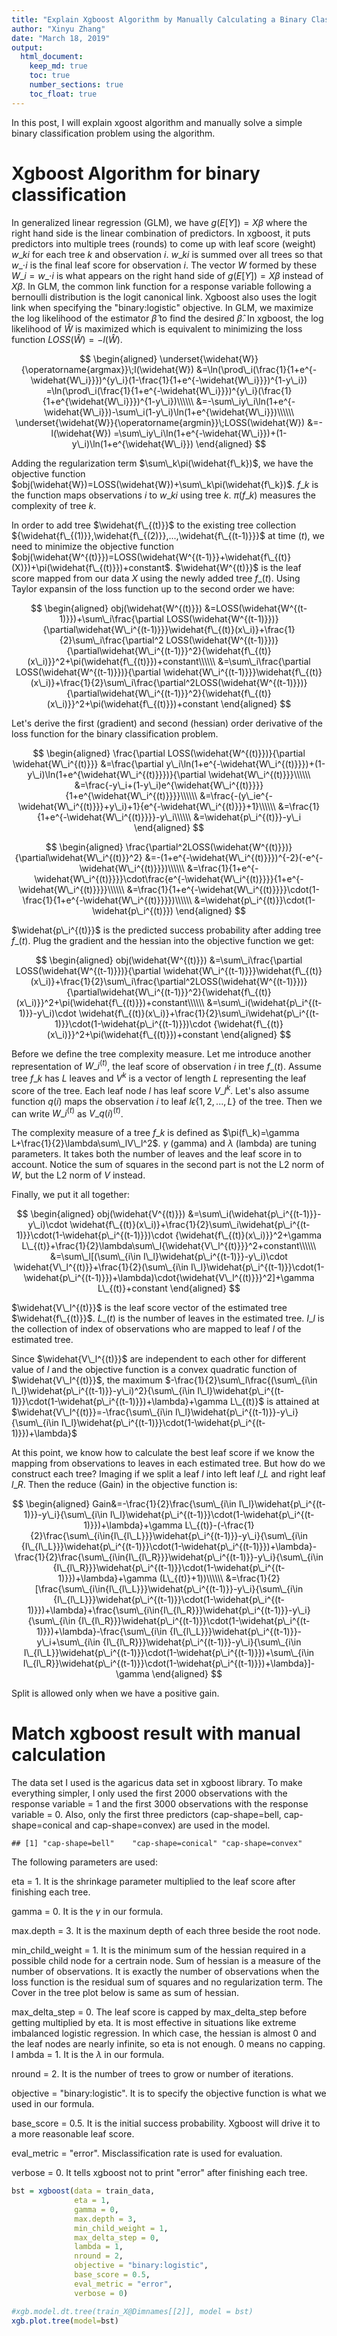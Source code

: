 ```yaml
---
title: "Explain Xgboost Algorithm by Manually Calculating a Binary Classification Problem"
author: "Xinyu Zhang"
date: "March 18, 2019"
output:
  html_document:
    keep_md: true
    toc: true
    number_sections: true
    toc_float: true
---
```




In this post, I will explain xgoost algorithm and manually solve a simple binary classification problem using the algorithm.

# Xgboost Algorithm for binary classification

In generalized linear regression (GLM), we have $g(E[Y])=X\beta$ where the right hand side is the linear combination of predictors. In xgboost, it puts predictors into multiple trees (rounds) to come up with leaf score (weight) $w\_{ki}$ for each tree $k$ and observation $i$. $w\_{ki}$ is summed over all trees so that $w\_{\cdot{i}}$ is the final leaf score for observation $i$. The vector $W$ formed by these $W\_i=w\_{\cdot{i}}$ is what appears on the right hand side of $g(E[Y])=X\beta$ instead of $X\beta$. In GLM, the common link function for a response variable following a bernoulli distribution is the logit canonical link. Xgboost also uses the logit link when specifying the "binary:logistic" objective. In GLM, we maximize the log likelihood of the estimator $\widehat{\beta}$ to find the desired $\widehat{\beta}$. In xgboost, the log likelihood of $\widehat{W}$ is maximized which is equivalent to minimizing the loss function $LOSS(\widehat{W})=-l(\widehat{W})$.

$$
\begin{aligned}
\underset{\widehat{W}}{\operatorname{argmax}}\;l(\widehat{W})
&=\ln(\prod\_i(\frac{1}{1+e^{-\widehat{W\_i}}})^{y\_i}(1-\frac{1}{1+e^{-\widehat{W\_i}}})^{1-y\_i})
=\ln(\prod\_i(\frac{1}{1+e^{-\widehat{W\_i}}})^{y\_i}(\frac{1}{1+e^{\widehat{W\_i}}})^{1-y\_i})\\\\\\
&=-\sum\_iy\_i\ln(1+e^{-\widehat{W\_i}})-\sum\_i(1-y\_i)\ln(1+e^{\widehat{W\_i}})\\\\\\
\underset{\widehat{W}}{\operatorname{argmin}}\;LOSS(\widehat{W})
&=-l(\widehat{W})
=\sum\_iy\_i\ln(1+e^{-\widehat{W\_i}})+(1-y\_i)\ln(1+e^{\widehat{W\_i}})
\end{aligned}
$$

Adding the regularization term $\sum\_k\pi(\widehat{f\_k})$, we have the objective function $obj(\widehat{W})=LOSS(\widehat{W})+\sum\_k\pi(\widehat{f\_k})$. $f\_k$ is the function maps observations $i$ to $w\_{ki}$ using tree $k$. $\pi(f\_k)$ measures the complexity of tree $k$.

In order to add tree $\widehat{f\_{(t)}}$ to the existing tree collection ${\widehat{f\_{(1)}},\widehat{f\_{(2)}},...,\widehat{f\_{(t-1)}}}$ at time $(t)$, we need to minimize the objective function $obj(\widehat{W^{(t)}})=LOSS(\widehat{W^{(t-1)}}+\widehat{f\_{(t)}(X)})+\pi(\widehat{f\_{(t)}})+constant$. $\widehat{W^{(t)}}$ is the leaf score mapped from our data $X$ using the newly added tree $f\_{(t)}$. Using Taylor expansin of the loss function up to the second order we have:

$$
\begin{aligned}
obj(\widehat{W^{(t)}})
&=LOSS(\widehat{W^{(t-1)}})+\sum\_i\frac{\partial LOSS(\widehat{W^{(t-1)}})}{\partial\widehat{W\_i^{(t-1)}}}\widehat{f\_{(t)}(x\_i)}+\frac{1}{2}\sum\_i\frac{\partial^2 LOSS(\widehat{W^{(t-1)}})}{\partial\widehat{W\_i^{(t-1)}}^2}{\widehat{f\_{(t)}(x\_i)}}^2+\pi(\widehat{f\_{(t)}})+constant\\\\\\
&=\sum\_i\frac{\partial LOSS(\widehat{W^{(t-1)}})}{\partial \widehat{W\_i^{(t-1)}}}\widehat{f\_{(t)}(x\_i)}+\frac{1}{2}\sum\_i\frac{\partial^2LOSS(\widehat{W^{(t-1)}})}{\partial\widehat{W\_i^{(t-1)}}^2}{\widehat{f\_{(t)}(x\_i)}}^2+\pi(\widehat{f\_{(t)}})+constant
\end{aligned}
$$

Let's derive the first (gradient) and second (hessian) order derivative of the loss function for the binary classification problem.

$$
\begin{aligned}
\frac{\partial LOSS(\widehat{W^{(t)}})}{\partial \widehat{W\_i^{(t)}}}
&=\frac{\partial y\_i\ln(1+e^{-\widehat{W\_i^{(t)}}})+(1-y\_i)\ln(1+e^{\widehat{W\_i^{(t)}}})}{\partial \widehat{W\_i^{(t)}}}\\\\\\
&=\frac{-y\_i+(1-y\_i)e^{\widehat{W\_i^{(t)}}}}{1+e^{\widehat{W\_i^{(t)}}}}\\\\\\
&=\frac{-(y\_ie^{-\widehat{W\_i^{(t)}}}+y\_i)+1}{e^{-\widehat{W\_i^{(t)}}}+1}\\\\\\
&=\frac{1}{1+e^{-\widehat{W\_i^{(t)}}}}-y\_i\\\\\\
&=\widehat{p\_i^{(t)}}-y\_i
\end{aligned}
$$

$$
\begin{aligned}
\frac{\partial^2LOSS(\widehat{W^{(t)}})}{\partial\widehat{W\_i^{(t)}}^2}
&=-(1+e^{-\widehat{W\_i^{(t)}}})^{-2}(-e^{-\widehat{W\_i^{(t)}}})\\\\\\
&=\frac{1}{1+e^{-\widehat{W\_i^{(t)}}}}\cdot\frac{e^{-\widehat{W\_i^{(t)}}}}{1+e^{-\widehat{W\_i^{(t)}}}}\\\\\\
&=\frac{1}{1+e^{-\widehat{W\_i^{(t)}}}}\cdot(1-\frac{1}{1+e^{-\widehat{W\_i^{(t)}}}})\\\\\\
&=\widehat{p\_i^{(t)}}\cdot(1-\widehat{p\_i^{(t)}})
\end{aligned}
$$

$\widehat{p\_i^{(t)}}$ is the predicted success probability after adding tree $f\_{(t)}$. Plug the gradient and the hessian into the objective function we get:

$$
\begin{aligned}
obj(\widehat{W^{(t)}})
&=\sum\_i\frac{\partial LOSS(\widehat{W^{(t-1)}})}{\partial \widehat{W\_i^{(t-1)}}}\widehat{f\_{(t)}(x\_i)}+\frac{1}{2}\sum\_i\frac{\partial^2LOSS(\widehat{W^{(t-1)}})}{\partial\widehat{W\_i^{(t-1)}}^2}{\widehat{f\_{(t)}(x\_i)}}^2+\pi(\widehat{f\_{(t)}})+constant\\\\\\
&=\sum\_i(\widehat{p\_i^{(t-1)}}-y\_i)\cdot \widehat{f\_{(t)}(x\_i)}+\frac{1}{2}\sum\_i\widehat{p\_i^{(t-1)}}\cdot(1-\widehat{p\_i^{(t-1)}})\cdot {\widehat{f\_{(t)}(x\_i)}}^2+\pi(\widehat{f\_{(t)}})+constant
\end{aligned}
$$

Before we define the tree complexity measure. Let me introduce another representation of $W\_i^{(t)}$, the leaf score of observation $i$ in tree $f\_{(t)}$. Assume tree $f\_{k}$ has $L$ leaves and $V^{k}$ is a vector of length $L$ representing the leaf score of the tree. Each leaf node $l$ has leaf score $V\_l^{k}$. Let's also assume function $q(i)$ maps the observation $i$ to leaf $l\epsilon\{1,2,...,L\}$ of the tree. Then we can write $W\_i^{(t)}$ as $V\_{q(i)}^{(t)}$.

The complexity measure of a tree $f\_k$ is defined as $\pi(f\_k)=\gamma L+\frac{1}{2}\lambda\sum\_lV\_l^2$. $\gamma$ (gamma) and $\lambda$ (lambda) are tuning parameters. It takes both the number of leaves and the leaf score in to account. Notice the sum of squares in the second part is not the L2 norm of $W$, but the L2 norm of $V$ instead.

Finally, we put it all together:

$$
\begin{aligned}
obj(\widehat{V^{(t)}})
&=\sum\_i(\widehat{p\_i^{(t-1)}}-y\_i)\cdot \widehat{f\_{(t)}(x\_i)}+\frac{1}{2}\sum\_i\widehat{p\_i^{(t-1)}}\cdot(1-\widehat{p\_i^{(t-1)}})\cdot {\widehat{f\_{(t)}(x\_i)}}^2+\gamma L\_{(t)}+\frac{1}{2}\lambda\sum\_l{\widehat{V\_l^{(t)}}}^2+constant\\\\\\
&=\sum\_l[(\sum\_{i\in I\_l}\widehat{p\_i^{(t-1)}}-y\_i)\cdot \widehat{V\_l^{(t)}}+\frac{1}{2}(\sum\_{i\in I\_l}\widehat{p\_i^{(t-1)}}\cdot(1-\widehat{p\_i^{(t-1)}})+\lambda)\cdot{\widehat{V\_l^{(t)}}}^2]+\gamma L\_{(t)}+constant
\end{aligned}
$$

$\widehat{V\_l^{(t)}}$ is the leaf score vector of the estimated tree $\widehat{f\_{(t)}}$. $L\_{(t)}$ is the number of leaves in the estimated tree. $I\_l$ is the collection of index of observations who are mapped to leaf $l$ of the estimated tree.

Since $\widehat{V\_l^{(t)}}$ are independent to each other for different value of $l$ and the objective function is a convex quadratic function of $\widehat{V\_l^{(t)}}$, the maximum $-\frac{1}{2}\sum\_l\frac{(\sum\_{i\in I\_l}\widehat{p\_i^{(t-1)}}-y\_i)^2}{\sum\_{i\in I\_l}\widehat{p\_i^{(t-1)}}\cdot(1-\widehat{p\_i^{(t-1)}})+\lambda}+\gamma L\_{(t)}$ is attained at $\widehat{V\_l^{(t)}}=-\frac{\sum\_{i\in I\_l}\widehat{p\_i^{(t-1)}}-y\_i}{\sum\_{i\in I\_l}\widehat{p\_i^{(t-1)}}\cdot(1-\widehat{p\_i^{(t-1)}})+\lambda}$

At this point, we know how to calculate the best leaf score if we know the mapping from observations to leaves in each estimated tree. But how do we construct each tree? Imaging if we split a leaf $l$ into left leaf $l\_L$ and right leaf $l\_R$. Then the reduce (Gain) in the objective function is:

$$
\begin{aligned}
Gain&=-\frac{1}{2}\frac{\sum\_{i\in I\_l}\widehat{p\_i^{(t-1)}}-y\_i}{\sum\_{i\in I\_l}\widehat{p\_i^{(t-1)}}\cdot(1-\widehat{p\_i^{(t-1)}})+\lambda}+\gamma L\_{(t)}-(-\frac{1}{2}\frac{\sum\_{i\in{I\_{l\_L}}}\widehat{p\_i^{(t-1)}}-y\_i}{\sum\_{i\in {I\_{l\_L}}}\widehat{p\_i^{(t-1)}}\cdot(1-\widehat{p\_i^{(t-1)}})+\lambda}-\frac{1}{2}\frac{\sum\_{i\in{I\_{l\_R}}}\widehat{p\_i^{(t-1)}}-y\_i}{\sum\_{i\in {I\_{l\_R}}}\widehat{p\_i^{(t-1)}}\cdot(1-\widehat{p\_i^{(t-1)}})+\lambda}+\gamma (L\_{(t)}+1))\\\\\\
&=\frac{1}{2}[\frac{\sum\_{i\in{I\_{l\_L}}}\widehat{p\_i^{(t-1)}}-y\_i}{\sum\_{i\in {I\_{l\_L}}}\widehat{p\_i^{(t-1)}}\cdot(1-\widehat{p\_i^{(t-1)}})+\lambda}+\frac{\sum\_{i\in{I\_{l\_R}}}\widehat{p\_i^{(t-1)}}-y\_i}{\sum\_{i\in {I\_{l\_R}}}\widehat{p\_i^{(t-1)}}\cdot(1-\widehat{p\_i^{(t-1)}})+\lambda}-\frac{\sum\_{i\in {I\_{l\_L}}}\widehat{p\_i^{(t-1)}}-y\_i+\sum\_{i\in {I\_{l\_R}}}\widehat{p\_i^{(t-1)}}-y\_i}{\sum\_{i\in I\_{l\_L}}\widehat{p\_i^{(t-1)}}\cdot(1-\widehat{p\_i^{(t-1)}})+\sum\_{i\in I\_{l\_R}}\widehat{p\_i^{(t-1)}}\cdot(1-\widehat{p\_i^{(t-1)}})+\lambda}]-\gamma
\end{aligned}
$$

Split is allowed only when we have a positive gain.

# Match xgboost result with manual calculation

The data set I used is the agaricus data set in xgboost library. To make everything simpler, I only used the first 2000 observations with the response variable = 1 and the first 3000 observations with the response variable = 0. Also, only the first three predictors (cap-shape=bell, cap-shape=conical and cap-shape=convex) are used in the model.


```
## [1] "cap-shape=bell"    "cap-shape=conical" "cap-shape=convex"
```

The following parameters are used:

eta = 1. It is the shrinkage parameter multiplied to the leaf score after finishing each tree.

gamma = 0. It is the $\gamma$ in our formula.

max.depth = 3. It is the maxinum depth of each three beside the root node.

min_child_weight = 1. It is the minimum sum of the hessian required in a possible child node for a certrain node. Sum of hessian is a measure of the number of observations. It is exactly the number of observations when the loss function is the residual sum of squares and no regularization term. The Cover in the tree plot below is same as sum of hessian.

max_delta_step = 0. The leaf score is capped by max_delta_step before getting multiplied by eta. It is most effective in situations like extreme imbalanced logistic regression. In which case, the hessian is almost 0 and the leaf nodes are nearly infinite, so eta is not enough. 0 means no capping.
l
ambda = 1. It is the $\lambda$ in our formula.

nround = 2. It is the number of trees to grow or number of iterations.

objective = "binary:logistic". It is to specify the objective function is what we used in our formula.

base_score = 0.5. It is the initial success probability. Xgboost will drive it to a more reasonable leaf score.

eval_metric = "error". Misclassification rate is used for evaluation.

verbose = 0. It tells xgboost not to print "error" after finishing each tree.


```r
bst = xgboost(data = train_data,
              eta = 1,
              gamma = 0,
              max.depth = 3,
              min_child_weight = 1,
              max_delta_step = 0,
              lambda = 1,
              nround = 2,
              objective = "binary:logistic",
              base_score = 0.5,
              eval_metric = "error",
              verbose = 0)

#xgb.model.dt.tree(train_X@Dimnames[[2]], model = bst)
xgb.plot.tree(model=bst)
```

<!--html_preserve--><div id="htmlwidget-537b623ffd14ef70f5ea" style="width:672px;height:480px;" class="grViz html-widget"></div>
<script type="application/json" data-for="htmlwidget-537b623ffd14ef70f5ea">{"x":{"diagram":"digraph {\n\ngraph [layout = \"dot\",\n       rankdir = \"LR\"]\n\nnode [color = \"DimGray\",\n      style = \"filled\",\n      fontname = \"Helvetica\"]\n\nedge [color = \"DimGray\",\n     arrowsize = \"1.5\",\n     arrowhead = \"vee\",\n     fontname = \"Helvetica\"]\n\n  \"1\" [label = \"Tree 1\ncap-shape=bell\nCover: 1189.18127\nGain: 4.80300188\", shape = \"rectangle\", fontcolor = \"black\", fillcolor = \"Beige\"] \n  \"2\" [label = \"cap-shape=convex\nCover: 1147.43542\nGain: 0.0110983625\", shape = \"rectangle\", fontcolor = \"black\", fillcolor = \"Beige\"] \n  \"3\" [label = \"Leaf\nCover: 41.745903\nValue: -0.346059561\", shape = \"oval\", fontcolor = \"black\", fillcolor = \"Khaki\"] \n  \"4\" [label = \"Leaf\nCover: 524.148438\nValue: -0.00805134326\", shape = \"oval\", fontcolor = \"black\", fillcolor = \"Khaki\"] \n  \"5\" [label = \"Leaf\nCover: 623.286987\nValue: -0.00180733623\", shape = \"oval\", fontcolor = \"black\", fillcolor = \"Khaki\"] \n  \"6\" [label = \"Tree 0\ncap-shape=bell\nCover: 1250\nGain: 75.0913696\", shape = \"rectangle\", fontcolor = \"black\", fillcolor = \"Beige\"] \n  \"7\" [label = \"cap-shape=convex\nCover: 1183.25\nGain: 9.77643013\", shape = \"rectangle\", fontcolor = \"black\", fillcolor = \"Beige\"] \n  \"8\" [label = \"Leaf\nCover: 66.75\nValue: -1.4243542\", shape = \"oval\", fontcolor = \"black\", fillcolor = \"Khaki\"] \n  \"9\" [label = \"Leaf\nCover: 549.75\nValue: -0.438492954\", shape = \"oval\", fontcolor = \"black\", fillcolor = \"Khaki\"] \n  \"10\" [label = \"Leaf\nCover: 633.5\nValue: -0.255319148\", shape = \"oval\", fontcolor = \"black\", fillcolor = \"Khaki\"] \n\"1\"->\"2\" [label = \"< -9.53674316e-07\", style = \"bold\"] \n\"2\"->\"4\" [label = \"< -9.53674316e-07\", style = \"bold\"] \n\"6\"->\"7\" [label = \"< -9.53674316e-07\", style = \"bold\"] \n\"7\"->\"9\" [label = \"< -9.53674316e-07\", style = \"bold\"] \n\"1\"->\"3\" [style = \"bold\", style = \"solid\"] \n\"2\"->\"5\" [style = \"solid\", style = \"solid\"] \n\"6\"->\"8\" [style = \"solid\", style = \"solid\"] \n\"7\"->\"10\" [style = \"solid\", style = \"solid\"] \n}","config":{"engine":"dot","options":null}},"evals":[],"jsHooks":[]}</script><!--/html_preserve-->

The Gain is same as our Gain formula but without $\frac{1}{2}$.

The Cover is the sum of hesssian in that node as mentioned earlier.

The Value is the leaf score in that leaf.

Now let's manually perform the xgboost. We first initiate the estimated success probability as 0.5. It will only be updated when a tree is finished not at each node in the tree. Then we calculate and report the Gain, node Cover, child node Cover, leaf score and leaf success probability if a split is allowed. Since all of our predictors are binary, I will assign the predictor = 0 as the left child node and the predictor = 1 as the right child node.


```r
p = rep(0.5,nrow(train_X))

L = which(train_X[,'cap-shape=bell']==0)
R = which(train_X[,'cap-shape=bell']==1)

pL = p[L]
pR = p[R]

yL = train_y[L]
yR = train_y[R]

GL = sum(pL-yL)
GR = sum(pR-yR)
G = GL+GR

HL = sum(pL*(1-pL))
HR = sum(pR*(1-pR))
H = HL+HR

gain = (GL^2/(HL+1)+GR^2/(HR+1)-G^2/(H+1))

WL = -GL/(HL+1)
WR = -GR/(HR+1)
pL_new = 1/(1+exp(-WL))
pR_new = 1/(1+exp(-WR))

cat('"cap-shape=bell" is used to make the split. The gain is ',
    gain,
    ". The node cover is ",
    H,
    ". The left child node cover is ",
    HL,
    ". The right child node cover is ",
    HR,
    ". The left leaf score is ",
    WL,
    ". The right leaf score is ",
    WR,
    ". The left leaf success probability is ",
    pL_new,
    ". The right leaf success probability is ",
    pR_new,
    ".",
    sep = "")
```

```
## "cap-shape=bell" is used to make the split. The gain is 75.09137. The node cover is 1250. The left child node cover is 1183.25. The right child node cover is 66.75. The left leaf score is -0.340722. The right leaf score is -1.424354. The left leaf success probability is 0.4156341. The right leaf success probability is 0.1939799.
```

Let's check out the report of other possible splits.


```
## "cap-shape=conical" is used to make the split. The gain is 1.547051. The node cover is 1250. The left child node cover is 1249.5. The right child node cover is 0.5. The left leaf score is -0.4006397. The right leaf score is 0.6666667. The left leaf success probability is 0.4011586. The right leaf success probability is 0.6607564.
```

Since the right child node cover is smaller than the min_child_weight = 1, the split is not allowed.


```
## "cap-shape=convex" is used to make the split. The gain is 26.5321. The node cover is 1250. The left child node cover is 616.5. The right child node cover is 633.5. The left leaf score is -0.5473684. The right leaf score is -0.2553191. The left leaf success probability is 0.3664752. The right leaf success probability is 0.4365147.
```

Since "cap-shape=bell" gives the largest gain among all the allowed splits. We will use it to make the initial split of our tree.

Let's see the report for all possible splits for "cap-shape=bell" = 0.


```
## "cap-shape=conical" is used to make the split. The gain is 1.407313. The node cover is 1183.25. The left child node cover is 1182.75. The right child node cover is 0.5. The left leaf score is -0.3417107. The right leaf score is 0.6666667. The left leaf success probability is 0.415394. The right leaf success probability is 0.6607564.
```

Since the right child node cover is smaller than 1, the split is not allowed.


```
## "cap-shape=convex" is used to make the split. The gain is 9.776436. The node cover is 1183.25. The left child node cover is 549.75. The right child node cover is 633.5. The left leaf score is -0.438493. The right leaf score is -0.2553191. The left leaf success probability is 0.3921001. The right leaf success probability is 0.4365147.
```

We will use this only allowed split.

Let's see the report for all possible split for "cap-shape=bell" = 0 and "cap-shape=convex" = 0.


```
## "cap-shape=conical" is used to make the split. The gain is 1.642492. The node cover is 549.75. The left child node cover is 549.25. The right child node cover is 0.5. The left leaf score is -0.4407088. The right leaf score is 0.6666667. The left leaf success probability is 0.3915721. The right leaf success probability is 0.6607564.
```

Since the right child node cover is smaller than 1, the split is not allowed.

There are no observations with "cap-shape=conical" = 1 when "cap-shape=bell" = 1, so the child node cover of the split using "cap-shape=conical" is smaller than 1 and the split is not allowed. Same goes for spitting "cap-shape=bell" = 1 with "cap-shape=convex".

Therefore, for the first tree we will use the right child node of the initial split with "cap-shape=bell" as a leaf. Its leaf score is -1.424354 and its leaf success probability is 0.1939799. We will also use the two child nodes of splitting "cap-shape=bell" = 0 as leaves. The left leaf score is -0.438493. The right leaf score is -0.2553191. The left leaf success probability is 0.3921001. The right leaf success probability is 0.4365147.

Before we construct the second tree. We will update the estimated success probability using the first tree.


```r
p[which(train_X[,'cap-shape=bell']==1)] = 0.1939799
p[which(train_X[,'cap-shape=bell']==0 & train_X[,'cap-shape=convex']==0)] = 0.3921001
p[which(train_X[,'cap-shape=bell']==0 & train_X[,'cap-shape=convex']==1)] = 0.4365147
```

Let's see the report of all the possible splits of the second tree.


```
## "cap-shape=bell" is used to make the split. The gain is 4.803007. The node cover is 1189.181. The left child node cover is 1147.435. The right child node cover is 41.7459. The left leaf score is -0.004664058. The right leaf score is -0.3460597. The left leaf success probability is 0.498834. The right leaf success probability is 0.4143383.
```


```
## "cap-shape=conical" is used to make the split. The gain is 1.043546. The node cover is 1189.181. The left child node cover is 1188.705. The right child node cover is 0.4767152. The left leaf score is -0.01795807. The right leaf score is 0.8233136. The left leaf success probability is 0.4955106. The right leaf success probability is 0.6949393.
```

Since the right child node cover is smaller than 1, the split is not allowed.


```
## "cap-shape=convex" is used to make the split. The gain is 0.2991243. The node cover is 1189.181. The left child node cover is 565.8943. The right child node cover is 623.287. The left leaf score is -0.03355256. The right leaf score is -0.001807261. The left leaf success probability is 0.4916126. The right leaf success probability is 0.4995482.
```

Since "cap-shape=bell" gives the largest gain among all the allowed splits. We will use it to make the initial split of our second tree.

Let's see the report for all possible splits for "cap-shape=bell" = 0.


```
## "cap-shape=conical" is used to make the split. The gain is 1.013628. The node cover is 1147.435. The left child node cover is 1146.959. The right child node cover is 0.4767152. The left leaf score is -0.005725092. The right leaf score is 0.8233136. The left leaf success probability is 0.4985687. The right leaf success probability is 0.6949393.
```

Since the right child node cover is smaller than 1, the split is not allowed.


```
## "cap-shape=convex" is used to make the split. The gain is 0.01109842. The node cover is 1147.435. The left child node cover is 524.1484. The right child node cover is 623.287. The left leaf score is -0.008051286. The right leaf score is -0.001807261. The left leaf success probability is 0.4979872. The right leaf success probability is 0.4995482.
```

We will use this only allowed split.

Let's see the report for all possible split for "cap-shape=bell" = 0 and "cap-shape=convex" = 0.


```
## "cap-shape=conical" is used to make the split. The gain is 1.023428. The node cover is 524.1484. The left child node cover is 523.6717. The right child node cover is 0.4767152. The left leaf score is -0.01037586. The right leaf score is 0.8233136. The left leaf success probability is 0.4974061. The right leaf success probability is 0.6949393.
```

Since the right child node cover is smaller than 1, the split is not allowed.

There are no observations with "cap-shape=conical" = 1 when "cap-shape=bell" = 1, so the child node cover of the split using "cap-shape=conical" is smaller than 1 and the split is not allowed. Same goes for spitting "cap-shape=bell" = 1 with "cap-shape=convex".

Therefore, for the first tree we will use the right child node of the initial split with "cap-shape=bell" as a leaf. Its leaf score is 41.7459 and its leaf success probability is 0.4143383. We will also use the two child nodes of splitting "cap-shape=bell" = 0 as leaves. The left leaf score is -0.008051286. The right leaf score is -0.001807261. The left leaf success probability is 0.4979872. The right leaf success probability is 0.4995482.

All gain, cover, leaf score and leaf success probability match the tree plot using the xgboost library.
